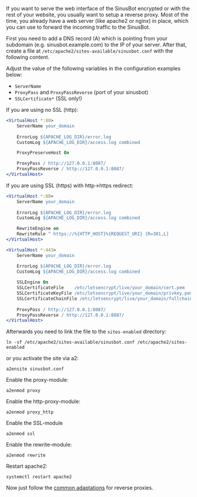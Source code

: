 If you want to serve the web interface of the SinusBot encrypted or with the rest of your website, you usually want to setup a reverse proxy. Most of the time, you already have a web server (like apache2 or nginx) in place, which you can use to forward the incoming traffic to the SinusBot.

First you need to add a DNS record (A) which is pointing from your subdomain (e.g. sinusbot.example.com) to the IP of your server. After that, create a file at `/etc/apache2/sites-available/sinusbot.conf` with the following content.

Adjust the value of the following variables in the configuration examples below:

- `ServerName`
- `ProxyPass` and `ProxyPassReverse` (port of your sinusbot)
- `SSLCertificate*` (SSL only!)

<!-- TODO: check if websockets work -->

If you are using no SSL (http):

```apache
<VirtualHost *:80>
    ServerName your_domain
    
    ErrorLog ${APACHE_LOG_DIR}/error.log
    CustomLog ${APACHE_LOG_DIR}/access.log combined

    ProxyPreserveHost On

    ProxyPass / http://127.0.0.1:8087/
    ProxyPassReverse / http://127.0.0.1:8087/
</VirtualHost>
```

If you are using SSL (https) with http->https redirect:

```apache
<VirtualHost *:80>
    ServerName your_domain
    
    ErrorLog ${APACHE_LOG_DIR}/error.log
    CustomLog ${APACHE_LOG_DIR}/access.log combined

    RewriteEngine on
    RewriteRule ^ https://%{HTTP_HOST}%{REQUEST_URI} [R=301,L]
</VirtualHost>

<VirtualHost *:443>
    ServerName your_domain

    ErrorLog ${APACHE_LOG_DIR}/error.log
    CustomLog ${APACHE_LOG_DIR}/access.log combined
    
    SSLEngine On
    SSLCertificateFile    /etc/letsencrypt/live/your_domain/cert.pem
    SSLCertificateKeyFile /etc/letsencrypt/live/your_domain/privkey.pem
    SSLCertificateChainFile /etc/letsencrypt/live/your_domain/fullchain.pem
    
    ProxyPass / http://127.0.0.1:8087/
    ProxyPassReverse / http://127.0.0.1:8087/
</VirtualHost>
```

Afterwards you need to link the file to the `sites-enabled` directory:

`ln -sf /etc/apache2/sites-available/sinusbot.conf /etc/apache2/sites-enabled`

or you activate the site via a2:

`a2ensite sinusbot.conf`

Enable the proxy-module:

`a2enmod proxy`

Enable the http-proxy-module:

`a2enmod proxy_http`

Enable the SSL-module

`a2enmod ssl`

Enable the rewrite-module:

`a2enmod rewrite`

Restart apache2:

`systemctl restart apache2`

Now just follow the [common adaptations](common-adaptations.md) for reverse proxies.
